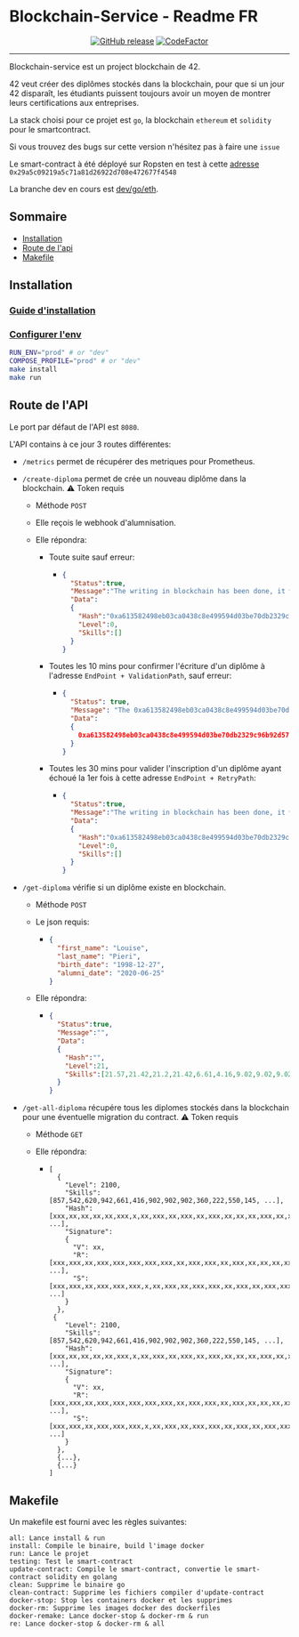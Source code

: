 
#  Blockchain-Service - Readme FR

<p align="center">
  <a href="https://github.com/42School/blockchain-service/releases"><img alt="GitHub release" src="https://img.shields.io/github/v/release/42School/blockchain-service" /></a>
  <a href="https://www.codefactor.io/repository/github/42school/blockchain-service"><img src="https://www.codefactor.io/repository/github/42school/blockchain-service/badge?s=10f20c28a71c60d44e26bb03b89762bca3792f6d" alt="CodeFactor" /></a>
</p>

---

Blockchain-service est un project blockchain de 42.

42 veut créer des diplômes stockés dans la blockchain, pour que si un jour 42 disparaît, les étudiants puissent toujours avoir un moyen de montrer leurs certifications aux entreprises.

La stack choisi pour ce projet est `go`, la blockchain `ethereum` et `solidity` pour le smartcontract.

Si vous trouvez des bugs sur cette version n'hésitez pas à faire une `issue`

Le smart-contract à été déployé sur Ropsten en test à cette [adresse](https://ropsten.etherscan.io/address/0x29a5c09219a5c71a81d26922d708e472677f4548) `0x29a5c09219a5c71a81d26922d708e472677f4548`

La branche dev en cours est [dev/go/eth](https://github.com/42School/blockchain-service/tree/dev/go/eth).

## Sommaire

- [Installation](#installation)
- [Route de l'api](#route-de-lapi)
- [Makefile](#makefile)

## Installation

### [Guide d'installation](INSTALL.md)

### [Configurer l'env](INSTALL.md#environment)

```sh
RUN_ENV="prod" # or "dev"
COMPOSE_PROFILE="prod" # or "dev"
make install
make run
```

## Route de l'API

Le port par défaut de l'API est `8080`.

L'API contains à ce jour 3 routes différentes:

- `/metrics` permet de récupérer des metriques pour Prometheus.

- `/create-diploma` permet de crée un nouveau diplôme dans la blockchain. ⚠️ Token requis

  - Méthode `POST`

  - Elle reçois le webhook d'alumnisation.

  - Elle répondra:

    - Toute suite sauf erreur:

      - ```json
      	{
          "Status":true,
          "Message":"The writing in blockchain has been done, it will be confirmed in 10 min.",
          "Data":
          {
            "Hash":"0xa613582498eb03ca0438c8e499594d03be70db2329c96b92d57faa3350658205",
            "Level":0,
            "Skills":[]
          }
        }
        ```
      
    - Toutes les 10 mins pour confirmer l'écriture d'un diplôme à l'adresse `EndPoint + ValidationPath`, sauf erreur:

      - ```json
        {
          "Status": true,
          "Message": "The 0xa613582498eb03ca0438c8e499594d03be70db2329c96b92d57faa3350658205 diploma is definitely inscribed on Ethereum.",
          "Data":
          {
            0xa613582498eb03ca0438c8e499594d03be70db2329c96b92d57faa3350658205
          }
        }
        ```

    - Toutes les 30 mins pour valider l'inscription d'un diplôme ayant échoué la 1er fois à cette adresse `EndPoint + RetryPath`:

      - ```json
        {
          "Status":true,
          "Message":"The writing in blockchain has been done, it will be confirmed in 10 min.",
          "Data":
          {
            "Hash":"0xa613582498eb03ca0438c8e499594d03be70db2329c96b92d57faa3350658205",
            "Level":0,
            "Skills":[]
          }
        }
        ```

- `/get-diploma`  vérifie si un diplôme existe en blockchain.

  - Méthode `POST`

  - Le json requis:

    - ```json
      {
        "first_name": "Louise",
        "last_name": "Pieri",
        "birth_date": "1998-12-27",
        "alumni_date": "2020-06-25"
      }
      ```

  - Elle répondra:

    - ```json
      {
        "Status":true,
        "Message":"",
        "Data":
        {
          "Hash":"",
          "Level":21,
          "Skills":[21.57,21.42,21.2,21.42,6.61,4.16,9.02,9.02,9.02,3.6,2.22,5.5,1.45,4.34]
        }
      }
      ```

- `/get-all-diploma` récupére tous les diplomes stockés dans la blockchain pour une éventuelle migration du contract. ⚠️ Token requis

  - Méthode `GET`

  - Elle répondra:

    - ```
      [
        {
          "Level": 2100,
          "Skills": [857,542,620,942,661,416,902,902,902,360,222,550,145, ...],
          "Hash": [xxx,xx,xx,xx,xx,xxx,x,xx,xxx,xx,xxx,xx,xxx,xx,xx,xx,xxx,xx,xxx,xx, ...],
          "Signature":
          {
            "V": xx,
            "R": [xxx,xxx,xx,xxx,xxx,xxx,xxx,xxx,xx,xxx,xxx,xx,xxx,xx,xx,xx,xx,xx,xxx,xxx,xxx, ...],
            "S": [xxx,xxx,xx,xxx,xxx,xxx,x,xx,xxx,xx,xxx,xxx,xx,xxx,xx,xxx,xxx,xxx,xx,xxx,xxx, ...]
          }
        },
       {
          "Level": 2100,
          "Skills": [857,542,620,942,661,416,902,902,902,360,222,550,145, ...],
          "Hash": [xxx,xx,xx,xx,xx,xxx,x,xx,xxx,xx,xxx,xx,xxx,xx,xx,xx,xxx,xx,xxx,xx, ...],
          "Signature":
          {
            "V": xx,
            "R": [xxx,xxx,xx,xxx,xxx,xxx,xxx,xxx,xx,xxx,xxx,xx,xxx,xx,xx,xx,xx,xx,xxx,xxx,xxx, ...],
            "S": [xxx,xxx,xx,xxx,xxx,xxx,x,xx,xxx,xx,xxx,xxx,xx,xxx,xx,xxx,xxx,xxx,xx,xxx,xxx, ...]
          }
        },
        {...},
        {...}
      ]
      ```

## Makefile

Un makefile est fourni avec les règles suivantes:

```
all: Lance install & run
install: Compile le binaire, build l'image docker
run: Lance le projet
testing: Test le smart-contract
update-contract: Compile le smart-contract, convertie le smart-contract solidity en golang
clean: Supprime le binaire go
clean-contract: Supprime les fichiers compiler d'update-contract
docker-stop: Stop les containers docker et les supprimes
docker-rm: Supprime les images docker des dockerfiles
docker-remake: Lance docker-stop & docker-rm & run
re: Lance docker-stop & docker-rm & all
```


